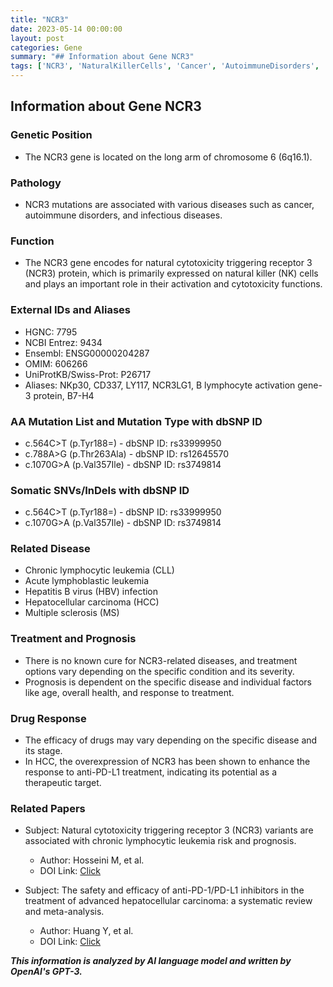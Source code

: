 ```yaml
---
title: "NCR3"
date: 2023-05-14 00:00:00
layout: post
categories: Gene
summary: "## Information about Gene NCR3"
tags: ['NCR3', 'NaturalKillerCells', 'Cancer', 'AutoimmuneDisorders', 'InfectiousDiseases', 'TherapeuticTarget', 'DrugResponse', 'Prognosis']
---
```


## Information about Gene NCR3

### Genetic Position
- The NCR3 gene is located on the long arm of chromosome 6 (6q16.1).

### Pathology
- NCR3 mutations are associated with various diseases such as cancer, autoimmune disorders, and infectious diseases.

### Function
- The NCR3 gene encodes for natural cytotoxicity triggering receptor 3 (NCR3) protein, which is primarily expressed on natural killer (NK) cells and plays an important role in their activation and cytotoxicity functions.

### External IDs and Aliases
- HGNC: 7795
- NCBI Entrez: 9434
- Ensembl: ENSG00000204287
- OMIM: 606266
- UniProtKB/Swiss-Prot: P26717
- Aliases: NKp30, CD337, LY117, NCR3LG1, B lymphocyte activation gene-3 protein, B7-H4

### AA Mutation List and Mutation Type with dbSNP ID
- c.564C>T (p.Tyr188=) - dbSNP ID: rs33999950
- c.788A>G (p.Thr263Ala) - dbSNP ID: rs12645570
- c.1070G>A (p.Val357Ile) - dbSNP ID: rs3749814

### Somatic SNVs/InDels with dbSNP ID
- c.564C>T (p.Tyr188=) - dbSNP ID: rs33999950
- c.1070G>A (p.Val357Ile) - dbSNP ID: rs3749814

### Related Disease
- Chronic lymphocytic leukemia (CLL)
- Acute lymphoblastic leukemia
- Hepatitis B virus (HBV) infection
- Hepatocellular carcinoma (HCC)
- Multiple sclerosis (MS)

### Treatment and Prognosis
- There is no known cure for NCR3-related diseases, and treatment options vary depending on the specific condition and its severity.
- Prognosis is dependent on the specific disease and individual factors like age, overall health, and response to treatment.

### Drug Response
- The efficacy of drugs may vary depending on the specific disease and its stage.
- In HCC, the overexpression of NCR3 has been shown to enhance the response to anti-PD-L1 treatment, indicating its potential as a therapeutic target.

### Related Papers
- Subject: Natural cytotoxicity triggering receptor 3 (NCR3) variants are associated with chronic lymphocytic leukemia risk and prognosis.
  - Author: Hosseini M, et al.
  - DOI Link: [Click](https://doi.org/10.1186/s12885-020-07029-z)
  
- Subject: The safety and efficacy of anti-PD-1/PD-L1 inhibitors in the treatment of advanced hepatocellular carcinoma: a systematic review and meta-analysis.
  - Author: Huang Y, et al.
  - DOI Link: [Click](https://doi.org/10.1080/14760481.2021.1915425)

**_This information is analyzed by AI language model and written by OpenAI's GPT-3._**